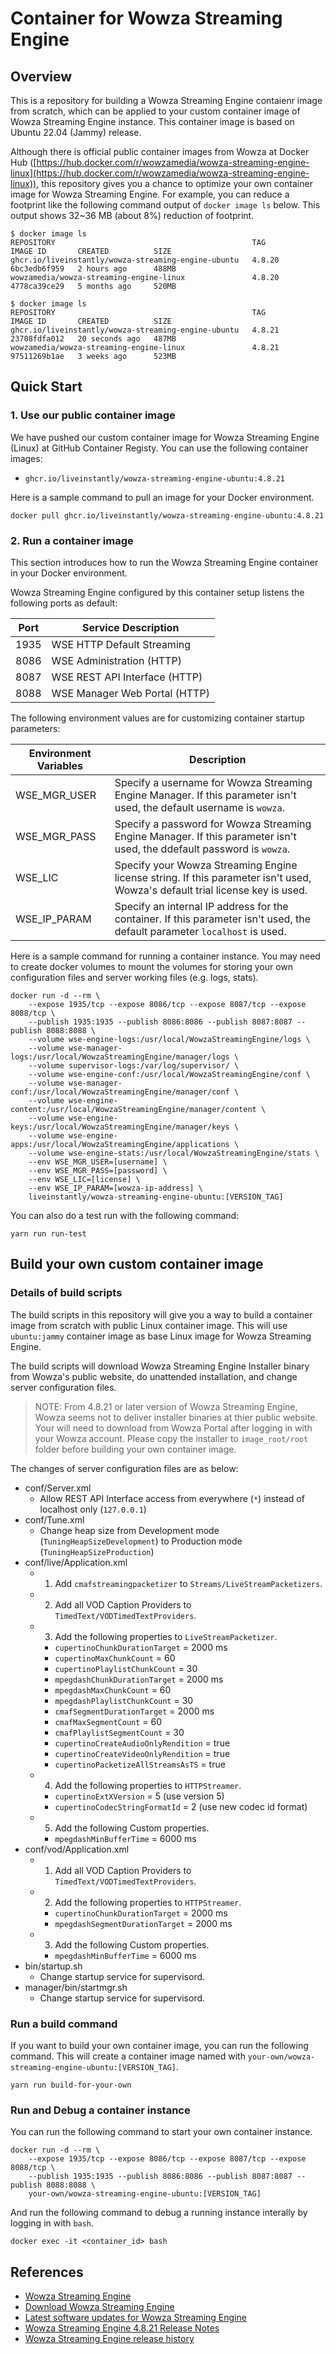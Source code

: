 # Container for Wowza Streaming Engine

## Overview

This is a repository for building a Wowza Streaming Engine contaienr image from scratch, which can be applied to your custom container image of Wowza Streaming Engine instance. This container image is based on Ubuntu 22.04 (Jammy) release.

Although there is official public container images from Wowza at Docker Hub ([https://hub.docker.com/r/wowzamedia/wowza-streaming-engine-linux](https://hub.docker.com/r/wowzamedia/wowza-streaming-engine-linux)), this repository gives you a chance to optimize your own container image for Wowza Streaming Engine. For example, you can reduce a footprint like the following command output of `docker image ls` below. This output shows 32~36 MB (about 8%) reduction of footprint.

```shell
$ docker image ls
REPOSITORY                                            TAG              IMAGE ID       CREATED          SIZE
ghcr.io/liveinstantly/wowza-streaming-engine-ubuntu   4.8.20           6bc3edb6f959   2 hours ago      488MB
wowzamedia/wowza-streaming-engine-linux               4.8.20           4778ca39ce29   5 months ago     520MB

$ docker image ls
REPOSITORY                                            TAG              IMAGE ID       CREATED          SIZE
ghcr.io/liveinstantly/wowza-streaming-engine-ubuntu   4.8.21           23708fdfa012   20 seconds ago   487MB
wowzamedia/wowza-streaming-engine-linux               4.8.21           97511269b1ae   3 weeks ago      523MB
```

## Quick Start

### 1. Use our public container image

We have pushed our custom container image for Wowza Streaming Engine (Linux) at GitHub Container Registy.
You can use the following container images:

* `ghcr.io/liveinstantly/wowza-streaming-engine-ubuntu:4.8.21`

Here is a sample command to pull an image for your Docker environment.

```shell
docker pull ghcr.io/liveinstantly/wowza-streaming-engine-ubuntu:4.8.21
```

### 2. Run a container image

This section introduces how to run the Wowza Streaming Engine container in your Docker environment.

Wowza Streaming Engine configured by this container setup listens the following ports as default:

| Port | Service Description             |
| ---- | ------------------------------- |
| 1935 | WSE HTTP Default Streaming      |
| 8086 | WSE Administration (HTTP)       |
| 8087 | WSE REST API Interface (HTTP)   |
| 8088 | WSE Manager Web Portal (HTTP)   |

The following environment values are for customizing container startup parameters:

| Environment Variables | Description |
| --------------------- | ----------- |
| WSE_MGR_USER          | Specify a username for Wowza Streaming Engine Manager. If this parameter isn't used, the default username is `wowza`.        |
| WSE_MGR_PASS          | Specify a password for Wowza Streaming Engine Manager. If this parameter isn't used, the ddefault password is `wowza`.       |
| WSE_LIC               | Specify your Wowza Streaming Engine license string. If this parameter isn't used, Wowza's default trial license key is used. |
| WSE_IP_PARAM          | Specify an internal IP address for the container. If this parameter isn't used, the default parameter `localhost` is used.   |

Here is a sample command for running a container instance.
You may need to create docker volumes to mount the volumes for storing your own configuration files and server working files (e.g. logs, stats).

```shell
docker run -d --rm \
    --expose 1935/tcp --expose 8086/tcp --expose 8087/tcp --expose 8088/tcp \
    --publish 1935:1935 --publish 8086:8086 --publish 8087:8087 --publish 8088:8088 \
    --volume wse-engine-logs:/usr/local/WowzaStreamingEngine/logs \
    --volume wse-manager-logs:/usr/local/WowzaStreamingEngine/manager/logs \
    --volume supervisor-logs:/var/log/supervisor/ \
    --volume wse-engine-conf:/usr/local/WowzaStreamingEngine/conf \
    --volume wse-manager-conf:/usr/local/WowzaStreamingEngine/manager/conf \
    --volume wse-engine-content:/usr/local/WowzaStreamingEngine/manager/content \
    --volume wse-engine-keys:/usr/local/WowzaStreamingEngine/manager/keys \
    --volume wse-engine-apps:/usr/local/WowzaStreamingEngine/applications \
    --volume wse-engine-stats:/usr/local/WowzaStreamingEngine/stats \
    --env WSE_MGR_USER=[username] \
    --env WSE_MGR_PASS=[password] \
    --env WSE_LIC=[license] \
    --env WSE_IP_PARAM=[wowza-ip-address] \
    liveinstantly/wowza-streaming-engine-ubuntu:[VERSION_TAG]
```

You can also do a test run with the following command:

```shell
yarn run run-test
```

## Build your own custom container image

### Details of build scripts

The build scripts in this repository will give you a way to build a container image from scratch with public Linux container image. This will use `ubuntu:jammy` container image as base Linux image for Wowza Streaming Engine.

The build scripts will download Wowza Streaming Engine Installer binary from Wowza's public website, do unattended installation, and change server configuration files.

> NOTE: From 4.8.21 or later version of Wowza Streaming Engine, Wowza seems not to deliver installer binaries at thier public website. Your will need to download from Wowza Portal after logging in with your Wowza account. Please copy the installer to `image_root/root` folder before building your own container image.

The changes of server configuration files are as below:

* conf/Server.xml
  - Allow REST API Interface access from everywhere (`*`) instead of localhost only (`127.0.0.1`)
* conf/Tune.xml
  - Change heap size from Development mode (`TuningHeapSizeDevelopment`) to Production mode (`TuningHeapSizeProduction`)
* conf/live/Application.xml
  - 1. Add `cmafstreamingpacketizer` to `Streams/LiveStreamPacketizers`.
  - 2. Add all VOD Caption Providers to `TimedText/VODTimedTextProviders`.
  - 3. Add the following properties to `LiveStreamPacketizer`.
    * `cupertinoChunkDurationTarget` = 2000 ms
    * `cupertinoMaxChunkCount` = 60
    * `cupertinoPlaylistChunkCount` = 30
    * `mpegdashChunkDurationTarget` = 2000 ms
    * `mpegdashMaxChunkCount` = 60
    * `mpegdashPlaylistChunkCount` = 30
    * `cmafSegmentDurationTarget` = 2000 ms
    * `cmafMaxSegmentCount` = 60
    * `cmafPlaylistSegmentCount` = 30
    * `cupertinoCreateAudioOnlyRendition` = true
    * `cupertinoCreateVideoOnlyRendition` = true
    * `cupertinoPacketizeAllStreamsAsTS` = true
  - 4. Add the following properties to `HTTPStreamer`.
    * `cupertinoExtXVersion` = 5 (use version 5)
    * `cupertinoCodecStringFormatId` = 2 (use new codec id format)
  - 5. Add the following Custom properties.
    * `mpegdashMinBufferTime` = 6000 ms
* conf/vod/Application.xml
  - 1. Add all VOD Caption Providers to `TimedText/VODTimedTextProviders`.
  - 2. Add the following properties to `HTTPStreamer`.
    * `cupertinoChunkDurationTarget` = 2000 ms
    * `mpegdashSegmentDurationTarget` = 2000 ms
  - 3. Add the following Custom properties.
    * `mpegdashMinBufferTime` = 6000 ms
* bin/startup.sh
  - Change startup service for supervisord.
* manager/bin/startmgr.sh
  - Change startup service for supervisord.

### Run a build command

If you want to build your own container image, you can run the following command. This will create a container image named with `your-own/wowza-streaming-engine-ubuntu:[VERSION_TAG]`.

```shell
yarn run build-for-your-own
```

### Run and Debug a container instance

You can run the following command to start your own container instance.

```shell
docker run -d --rm \
    --expose 1935/tcp --expose 8086/tcp --expose 8087/tcp --expose 8088/tcp \
    --publish 1935:1935 --publish 8086:8086 --publish 8087:8087 --publish 8088:8088 \
    your-own/wowza-streaming-engine-ubuntu:[VERSION_TAG]
```

And run the following command to debug a running instance interally by logging in with `bash`.

```shell
docker exec -it <container_id> bash
```

## References

* [Wowza Streaming Engine](https://www.wowza.com/streaming-engine)
* [Download Wowza Streaming Engine](https://www.wowza.com/pricing/installer)
* [Latest software updates for Wowza Streaming Engine](https://www.wowza.com/docs/wowza-streaming-engine-software-updates)
* [Wowza Streaming Engine 4.8.21 Release Notes](https://www.wowza.com/docs/wowza-streaming-engine-4-8-21-release-notes)
* [Wowza Streaming Engine release history](https://www.wowza.com/docs/wowza-streaming-engine-release-history)
